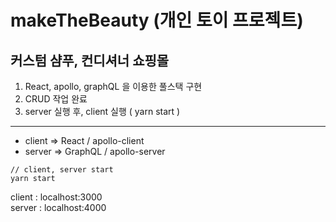 # makeTheBeauty (개인 토이 프로젝트)

## 커스텀 샴푸, 컨디셔너 쇼핑몰

1. React, apollo, graphQL 을 이용한 풀스택 구현
2. CRUD 작업 완료
3. server 실행 후, client 실행 ( yarn start )

---

- client => React / apollo-client
- server => GraphQL / apollo-server

```
// client, server start
yarn start
```

client : localhost:3000 <br>
server : localhost:4000
